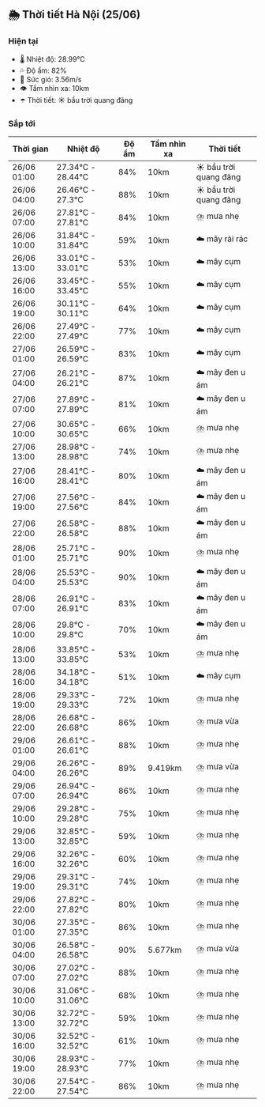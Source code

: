 ## 🌦️ Thời tiết Hà Nội (25/06)

### Hiện tại

- 🌡️ Nhiệt độ: 28.99℃
- 💦 Độ ẩm: 82%
- 💨 Sức gió: 3.56m/s
- 👁️ Tầm nhìn xa: 10km
- ☂️ Thời tiết: ☀️ bầu trời quang đãng

### Sắp tới

| Thời gian | Nhiệt độ | Độ ẩm | Tầm nhìn xa | Thời tiết |
| --- | --- | --- | --- | --- |
| 26/06 01:00 | 27.34℃ - 28.44℃ | 84% | 10km | ☀️ bầu trời quang đãng |
| 26/06 04:00 | 26.46℃ - 27.3℃ | 88% | 10km | ☀️ bầu trời quang đãng |
| 26/06 07:00 | 27.81℃ - 27.81℃ | 84% | 10km | ⛈️ mưa nhẹ |
| 26/06 10:00 | 31.84℃ - 31.84℃ | 59% | 10km | ☁️ mây rải rác |
| 26/06 13:00 | 33.01℃ - 33.01℃ | 53% | 10km | ☁️ mây cụm |
| 26/06 16:00 | 33.45℃ - 33.45℃ | 55% | 10km | ☁️ mây cụm |
| 26/06 19:00 | 30.11℃ - 30.11℃ | 64% | 10km | ☁️ mây cụm |
| 26/06 22:00 | 27.49℃ - 27.49℃ | 77% | 10km | ☁️ mây cụm |
| 27/06 01:00 | 26.59℃ - 26.59℃ | 83% | 10km | ☁️ mây cụm |
| 27/06 04:00 | 26.21℃ - 26.21℃ | 87% | 10km | ☁️ mây đen u ám |
| 27/06 07:00 | 27.89℃ - 27.89℃ | 81% | 10km | ☁️ mây đen u ám |
| 27/06 10:00 | 30.65℃ - 30.65℃ | 66% | 10km | ⛈️ mưa nhẹ |
| 27/06 13:00 | 28.98℃ - 28.98℃ | 74% | 10km | ⛈️ mưa nhẹ |
| 27/06 16:00 | 28.41℃ - 28.41℃ | 80% | 10km | ☁️ mây đen u ám |
| 27/06 19:00 | 27.56℃ - 27.56℃ | 84% | 10km | ☁️ mây đen u ám |
| 27/06 22:00 | 26.58℃ - 26.58℃ | 88% | 10km | ☁️ mây đen u ám |
| 28/06 01:00 | 25.71℃ - 25.71℃ | 90% | 10km | ⛈️ mưa nhẹ |
| 28/06 04:00 | 25.53℃ - 25.53℃ | 90% | 10km | ☁️ mây đen u ám |
| 28/06 07:00 | 26.91℃ - 26.91℃ | 83% | 10km | ☁️ mây đen u ám |
| 28/06 10:00 | 29.8℃ - 29.8℃ | 70% | 10km | ☁️ mây đen u ám |
| 28/06 13:00 | 33.85℃ - 33.85℃ | 53% | 10km | ⛈️ mưa nhẹ |
| 28/06 16:00 | 34.18℃ - 34.18℃ | 51% | 10km | ☁️ mây cụm |
| 28/06 19:00 | 29.33℃ - 29.33℃ | 72% | 10km | ⛈️ mưa nhẹ |
| 28/06 22:00 | 26.68℃ - 26.68℃ | 86% | 10km | ⛈️ mưa vừa |
| 29/06 01:00 | 26.61℃ - 26.61℃ | 88% | 10km | ⛈️ mưa nhẹ |
| 29/06 04:00 | 26.26℃ - 26.26℃ | 89% | 9.419km | ⛈️ mưa vừa |
| 29/06 07:00 | 26.94℃ - 26.94℃ | 86% | 10km | ⛈️ mưa nhẹ |
| 29/06 10:00 | 29.28℃ - 29.28℃ | 75% | 10km | ⛈️ mưa nhẹ |
| 29/06 13:00 | 32.85℃ - 32.85℃ | 59% | 10km | ⛈️ mưa nhẹ |
| 29/06 16:00 | 32.26℃ - 32.26℃ | 60% | 10km | ⛈️ mưa nhẹ |
| 29/06 19:00 | 29.31℃ - 29.31℃ | 74% | 10km | ⛈️ mưa nhẹ |
| 29/06 22:00 | 27.82℃ - 27.82℃ | 80% | 10km | ⛈️ mưa nhẹ |
| 30/06 01:00 | 27.35℃ - 27.35℃ | 86% | 10km | ⛈️ mưa nhẹ |
| 30/06 04:00 | 26.58℃ - 26.58℃ | 90% | 5.677km | ⛈️ mưa vừa |
| 30/06 07:00 | 27.02℃ - 27.02℃ | 88% | 10km | ⛈️ mưa nhẹ |
| 30/06 10:00 | 31.06℃ - 31.06℃ | 68% | 10km | ⛈️ mưa nhẹ |
| 30/06 13:00 | 32.72℃ - 32.72℃ | 59% | 10km | ⛈️ mưa nhẹ |
| 30/06 16:00 | 32.52℃ - 32.52℃ | 61% | 10km | ⛈️ mưa nhẹ |
| 30/06 19:00 | 28.93℃ - 28.93℃ | 77% | 10km | ⛈️ mưa nhẹ |
| 30/06 22:00 | 27.54℃ - 27.54℃ | 86% | 10km | ⛈️ mưa nhẹ |
